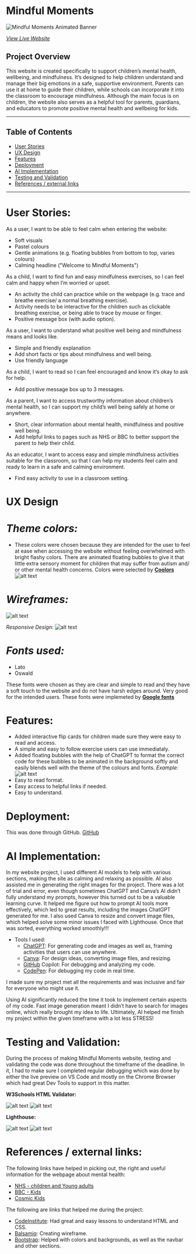 # **Mindful Moments**

  
   ![Mindful Moments Animated Banner](../mindful-moments/assets/images/animated-banner.gif)  

 *[View Live Website](https://zaenba.github.io/mindful-moments/)*

## **Project Overview**

This website is created specifically to support children’s mental health, wellbeing, and mindfulness. It’s designed to help children understand and manage their big emotions in a safe, supportive environment. Parents can use it at home to guide their children, while schools can incorporate it into the classroom to encourage mindfulness. Although the main focus is on children, the website also serves as a helpful tool for parents, guardians, and educators to promote positive mental health and wellbeing for kids.


---

## **Table of Contents**

- [User Stories](#user-stories)
- [UX Design](#ux-design)
- [Features](#features)
- [Deployment](#deployment)
- [AI Implementation](#ai-implementation)
- [Testing and Validation](#testing-and-validation)
- [References / external links](#references)

---

# **User Stories:**
As a user, I want to be able to feel calm when entering the website:
- Soft visuals
- Pastel colours
- Gentle animations (e.g. floating bubbles from bottom to top, varies colours)
- Calming headline ("Welcome to Mindful Moments")

As a child, I want to find fun and easy mindfulness exercises, so I can feel calm and happy when I’m worried or upset.
 - An activity the child can practice while on the webpage (e.g. trace and breathe exercise/ a normal breathing exercise).
- Activity needs to be interactive for the children such as clickable breathing exercise, or being able to trace by mouse or finger.
- Positive message box (with audio option).

As a user, I want to understand what positive well being and mindfulness means and looks like.
- Simple and friendly explanation
- Add short facts or tips about mindfulness and well being.
- Use friendly language

As a child, I want to read so I can feel encouraged and know it’s okay to ask for help.
- Add positive message box up to 3 messages.

As a parent, I want to access trustworthy information about children’s mental health, so I can support my child’s well being safely at home or anywhere.
- Short, clear information about mental health, mindfulness and positive well being.
- Add helpful links to pages such as NHS or BBC to better support the parent to help their child.

As an educator, I want to access easy and simple mindfulness activities suitable for the classroom, so that I can help my students feel calm and ready to learn in a safe and calming environment.
- Find easy activity to use in a classroom setting.

# **UX Design**
# *Theme colors:*
- These colors were chosen because they are intended for the user to feel at ease when accessing the website without feeling overwhelmed with bright flashy colors. There are animated floating bubbles to give it that little extra sensory moment for children that may suffer from autism and/ or other mental health concerns. Colors were selected by [**Coolors**](https://coolors.co/393e41-d3d0cb-e7e5df-44bba4-e7bb41)
![alt text](assets/images/color-palette.png)
# *Wireframes:*
![alt text](assets/images/wireframe.png)

*Responsive Design:*
![alt text](assets/images/responsive-design.svg)

# *Fonts used:*
- Lato
- Oswald

These fonts were chosen as they are clear and simple to read and they have a soft touch to the website and do not have harsh edges around. Very good for the intended users. These fonts were implemeted by [**Google fonts**](https://fonts.googleapis.com/css2?family=Lato:wght@300&family=Oswald:wght@200;300;400;500;600;700&display=swap)


# **Features:**

- Added interactive flip cards for children made sure they were easy to read and access.
- A simple and easy to follow exercise users can use immediataly.
- Added floating bubbles with the help of ChatGPT to format the correct code for these bubbles to be animated in the background softly and easily blends well with the theme of the colours and fonts.
*Example:*
![alt text](assets/images/animated-bubbles.gif)
- Easy to read format.
- Easy access to helpful links if needed.
- Easy to understand.

# **Deployment:**
This was done through GitHub. [GitHub](https://github.com/)

# **AI Implementation:**
In my website project, I used different AI models to help with various sections, making the site as calming and relaxing as possible. AI also assisted me in generating the right images for the project. There was a lot of trial and error, even though sometimes ChatGPT and Canva’s AI didn’t fully understand my prompts, however this turned out to be a valuable learning curve. It helped me figure out how to prompt AI tools more effectively, which led to great results, including the images ChatGPT generated for me. I also used Canva to resize and convert image files, which helped solve some minor issues I faced with Lighthouse. Once that was sorted, everything worked smoothly!!!

- Tools I used:
     - [ChatGPT](https://chatgpt.com/): For generating code and images as well as, framing activities that users can use anywhere.
    - [Canva](https://www.canva.com/): For design ideas, converting image files, and resizing.
    - [GitHub](https://github.com/features/copilot) Copilot: For debugging and analyzing my code.
    - [CodePen](https://codepen.io/): For debugging my code in real time.

I made sure my project met all the requirements and was inclusive and fair for everyone who might use it.

Using AI significantly reduced the time it took to implement certain aspects of my code. Fast image generation meant I didn’t have to search for images online, which really brought my idea to life. Ultimately, AI helped me finish my project within the given timeframe with a lot less STRESS!



# **Testing and Validation:**

During the process of making Mindful Moments website, testing and validating the code was done throughout the timeframe of the deadline. In it, I had to make sure I completed regular debugging which was done by either the live preview on VS Code and mostly on the Chrome Browser which had great Dev Tools to support in this matter.

**W3Schools HTML Validator:**

![alt text](assets/images/html-passed.png)
![alt text](assets/images/w3c-css-passed.png)


**Lighthouse:**

![alt text](assets/images/desktop-lighthouse.png)
![alt text](assets/images/mobile-lighthouse.png)



# **References / external links:**
The following links have helped in picking out, the right and useful information for the webpage about mental health:
- [NHS - children and Young adults](https://www.nhs.uk/mental-health/children-and-young-adults/)
- [BBC - Kids](https://www.bbc.co.uk/bitesize/articles/zndp6v4)
- [Cosmic Kids](https://cosmickids.com/?s=mindfulness)

The following are links that helped me during the project:
- [CodeInstitute](https://codeinstitute.net/): Had great and easy lessons to understand HTML and CSS.
- [Balsamiq](https://balsamiq.com/): Creating wireframe.
- [Bootstrap](https://getbootstrap.com/docs/5.3/helpers/color-background/): Helped with colors and backgrounds, as well as the navbar and other sections.











